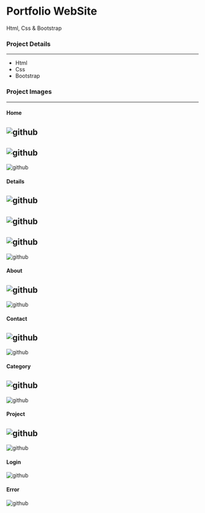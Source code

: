 # Portfolio WebSite
Html, Css & Bootstrap

### Project Details
------------
- Html
- Css
- Bootstrap

### Project Images
------------
#### Home
![github](/project_img/index_one.jpg)
------------
![github](/project_img/index_two.jpg)
------------
![github](/project_img/index_three.jpg)

#### Details
![github](/project_img/details_one.jpg)
------------
![github](/project_img/details_two.jpg)
------------
![github](/project_img/details_three.jpg)
------------
![github](/project_img/details_four.jpg)

#### About
![github](/project_img/about_one.jpg)
------------
![github](/project_img/about_two.jpg)

#### Contact
![github](/project_img/contact_one.jpg)
------------
![github](/project_img/contact_two.jpg)

#### Category
![github](/project_img/category_one.jpg)
------------
![github](/project_img/category_two.jpg)

#### Project
![github](/project_img/project_one.jpg)
------------
![github](/project_img/project_two.jpg)

#### Login
![github](/project_img/login.jpg)

#### Error
![github](/project_img/error.jpg)

